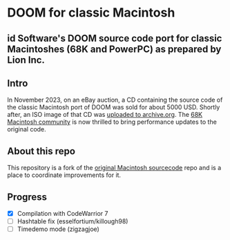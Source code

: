 # DOOM for classic Macintosh 

## id Software's DOOM source code port for classic Macintoshes (68K and PowerPC) as prepared by Lion Inc.

## Intro
In November 2023, on an eBay auction, a CD containing the source code of the classic Macintosh port of DOOM was sold for about 5000 USD. 
Shortly after, an ISO image of that CD was [uploaded to archive.org](https://archive.org/details/doom-mac-source).
The [68K Macintosh community](https://68kmla.org/) is now thrilled to bring performance updates to the original code.

## About this repo
This repository is a fork of the [original Macintosh sourcecode](https://github.com/fluddsskark/DOOM-Mac-src) repo and is a place to coordinate improvements for it.

## Progress
- [x] Compilation with CodeWarrior 7
- [ ] Hashtable fix (esselfortium/killough98)
- [ ] Timedemo mode (zigzagjoe)
